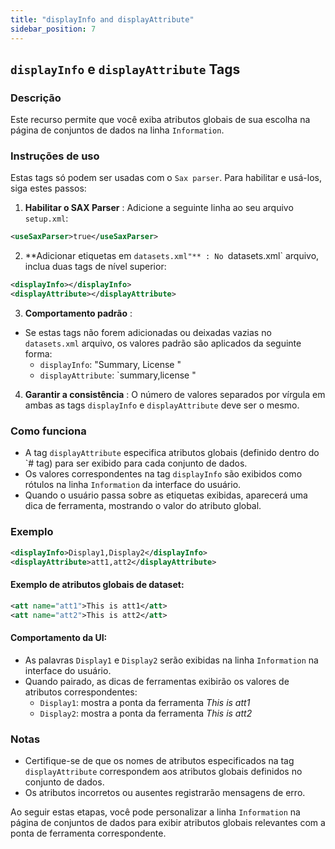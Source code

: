 ```yaml
---
title: "displayInfo and displayAttribute"
sidebar_position: 7
---
```

## `displayInfo` e `displayAttribute` Tags

### Descrição
Este recurso permite que você exiba atributos globais de sua escolha na página de conjuntos de dados na linha `Information`.

### Instruções de uso
Estas tags só podem ser usadas com o `Sax parser`. Para habilitar e usá-los, siga estes passos:

1.  **Habilitar o SAX Parser** :
Adicione a seguinte linha ao seu arquivo `setup.xml`:
   ```xml
   <useSaxParser>true</useSaxParser>
   ```

2.  **Adicionar etiquetas em `datasets.xml"** :
No `datasets.xml` arquivo, inclua duas tags de nível superior:
   ```xml
   <displayInfo></displayInfo>
   <displayAttribute></displayAttribute>
   ```

3.  **Comportamento padrão** :
   - Se estas tags não forem adicionadas ou deixadas vazias no `datasets.xml` arquivo, os valores padrão são aplicados da seguinte forma:
     - `displayInfo`: "Summary, License "
     - `displayAttribute`: `summary,license "

4.  **Garantir a consistência** :
O número de valores separados por vírgula em ambas as tags `displayInfo` e `displayAttribute` deve ser o mesmo.

### Como funciona
- A tag `displayAttribute` especifica atributos globais (definido dentro do `<addAttributes># tag) para ser exibido para cada conjunto de dados.
- Os valores correspondentes na tag `displayInfo` são exibidos como rótulos na linha `Information` da interface do usuário.
- Quando o usuário passa sobre as etiquetas exibidas, aparecerá uma dica de ferramenta, mostrando o valor do atributo global.

### Exemplo
```xml
<displayInfo>Display1,Display2</displayInfo>
<displayAttribute>att1,att2</displayAttribute>
```

#### Exemplo de atributos globais de dataset:
```xml
<att name="att1">This is att1</att>
<att name="att2">This is att2</att>
```

#### Comportamento da UI:
- As palavras `Display1` e `Display2` serão exibidas na linha `Information` na interface do usuário.
- Quando pairado, as dicas de ferramentas exibirão os valores de atributos correspondentes:
  - `Display1`: mostra a ponta da ferramenta _This is att1_
  - `Display2`: mostra a ponta da ferramenta _This is att2_

### Notas
- Certifique-se de que os nomes de atributos especificados na tag `displayAttribute` correspondem aos atributos globais definidos no conjunto de dados.
- Os atributos incorretos ou ausentes registrarão mensagens de erro.

Ao seguir estas etapas, você pode personalizar a linha `Information` na página de conjuntos de dados para exibir atributos globais relevantes com a ponta de ferramenta correspondente.
